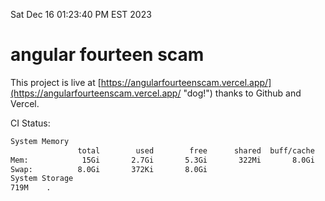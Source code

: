 Sat Dec 16 01:23:40 PM EST 2023

# angular fourteen scam


This project is live at [https://angularfourteenscam.vercel.app/](https://angularfourteenscam.vercel.app/ "dog!") thanks to Github and Vercel.

CI Status: 

```bash
System Memory
               total        used        free      shared  buff/cache   available
Mem:            15Gi       2.7Gi       5.3Gi       322Mi       8.0Gi        12Gi
Swap:          8.0Gi       372Ki       8.0Gi
System Storage
719M	.
